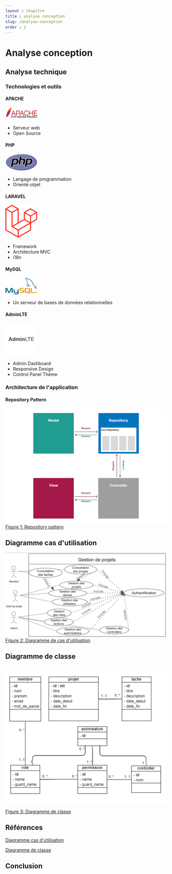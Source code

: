 ```yaml
---
layout : chapitre
title : analyse conception
slug: /analyse-conception
order : 2
---
```

# Analyse conception
## Analyse technique
 
### Technologies et outils

#### APACHE

<img src="./images/apache.png" alt="Alt text" width="100">

- Serveur web
- Open Source

#### PHP

<img src="./images/php.png" alt="Alt text" width="100">

- Langage de programmation
- Orienté objet

#### LARAVEL

<img src="./images/laravel.png" alt="Alt text" width="100">

- Framework
- Architecture MVC
- i18n

#### MySQL

<img src="./images/myslq.png" alt="Alt text" width="100">

- Un serveur de bases de données relationnelles

#### AdminLTE

<img src="./images/adminlte.jpg" alt="Alt text" width="100">

- Admin Dashboard
- Responsive Design
- Control Panel Thème

### Architecture de l'application

#### Repository Pattern


![Alt text](./images/repository-pattern.png)
[Figure 1: Repository pattern ](./images/repository-pattern.png)


## Diagramme cas d'utilisation

![Alt text](./images/user-case.png)
[Figure 2: Diagramme de cas d'utilisation ](./images/user-case.png)

## Diagramme de classe
![Alt text](./images/diagramme-classe.png)

[Figure 3: Diagramme de classe](./images/diagramme-classe.png)

## Références 
[Diagramme cas d'utilisation](https://docs.google.com/presentation/d/1G8g-nuJnly97BBabZnEQrzzhvJ7ZOFd-rim_803nuq8/edit?usp=sharing)

[Diagramme de classe](https://online.visual-paradigm.com/share.jsp?id=333032313934332d31)
## Conclusion